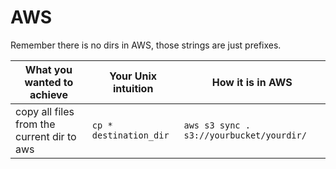 # AWS

Remember there is no dirs in AWS, those strings are just prefixes.

|What you wanted to achieve| Your Unix intuition | How it is in AWS|
|-------------------------|---------------------|-----------------|
|copy all files from the current dir to aws|`cp * destination_dir` |`aws s3 sync . s3://yourbucket/yourdir/`|
  
